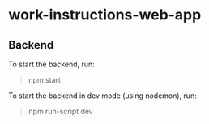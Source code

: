 # work-instructions-web-app

## Backend

To start the backend, run:

> npm start

To start the backend in dev mode (using nodemon), run:

> npm run-script dev

